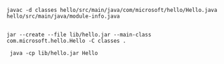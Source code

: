 ```shell
javac -d classes hello/src/main/java/com/microsoft/hello/Hello.java hello/src/main/java/module-info.java 
```

```shell

jar --create --file lib/hello.jar --main-class com.microsoft.hello.Hello -C classes .

```

```shell
 java -cp lib/hello.jar Hello  
 ```